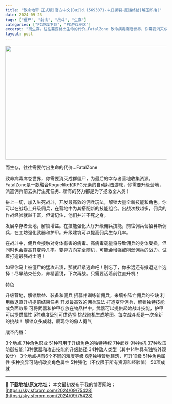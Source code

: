 ```yaml
---
title: "致命地带 正式版|官方中文|Build.15693871-末日撕裂-厄运终结|解压即撸|"
date: 2024-09-23
tags: ["僵尸", "射击", "战斗", "生存"]
categories: ["PC游戏下载", "PC游戏专区"]
excerpt: "而生存，往往需要付出生命的代价…FatalZone 致命病毒席卷世界，你需要消灭成群僵尸，为最后的幸存者营地收集资源。FatalZone是一款融合Roguelike和RPG元素的自动射击游戏，你需要升级营地，派遣佣兵前去执行生死任务…所有的努力都是为了拯救全人类！ 拼上一切，加入生死战斗，开发最高效&hellip;"
layout: post
---
```


<img class="aligncenter size-full wp-image-75438" src="https://sky.sfcrom.com/wp-content/uploads/2024/09/2024092310574950.webp" alt="" width="616" height="353" />

而生存，往往需要付出生命的代价…FatalZone

致命病毒席卷世界，你需要消灭成群僵尸，为最后的幸存者营地收集资源。FatalZone是一款融合Roguelike和RPG元素的自动射击游戏，你需要升级营地，派遣佣兵前去执行生死任务…所有的努力都是为了拯救全人类！

拼上一切，加入生死战斗，开发最高效的佣兵玩法，解锁大量全新技能和角色。你可以在战场上升级佣兵，在营地中为其搭配新的技能组合。出战次数越多，佣兵的作战经验就越丰富，但请记住，他们并非不死之身。

发展幸存者营地，解锁增益。在技能强化大厅升级佣兵技能，前往佣兵营招募新佣兵，在工坊强化武器和护甲。升级建筑可以提高佣兵生存几率。

在战斗中，佣兵会接触对身体有害的病毒。高病毒载量将导致佣兵的身体受损，但同时也会提高其变异几率。变异方向完全随机，可能会增强或削弱佣兵的战力。试着打造最强战士吧！

如果你马上被僵尸的猛攻击溃，那就赶紧逃命吧！别忘了，你永远还有撤退这个选择！尽早结束任务，养精蓄锐，下次再战。只需要活着前往直升机！

特色

升级营地，解锁增益、装备和佣兵
招募并训练新佣兵，来填补阵亡佣兵的空缺
利用撤退直升机提前结束任务
开发最高效的佣兵玩法
打造变异佣兵，解锁独特技能或负面效果
可将武器和护甲存放在物品栏中。武器可以提供起始战斗技能，护甲可以提供属性
5种难度级别可供选择
挑战随机生成地图。每次战斗都是一次全新的挑战！
解锁众多成就，展现你的傲人勇气

版本内容：

3个地点
7种角色职业
51种可用于升级角色的独特特权
7种武器
9种物抗
37种攻击防御技能
13种武器和攻击技能的升级路径
34种敌人类型（其中14种具有独特外观设计）
3个地点拥有6个不同的难度等级
6座独特营地建筑，可升10级
51种角色属性
多种变异可随机改变角色属性
5种强化（不仅限于所有资源和经验值）
50项成就

---
📖 **下载地址/原文地址：** 本文最初发布于我的博客网站：[https://sky.sfcrom.com/2024/09/75428](https://sky.sfcrom.com/2024/09/75428)
